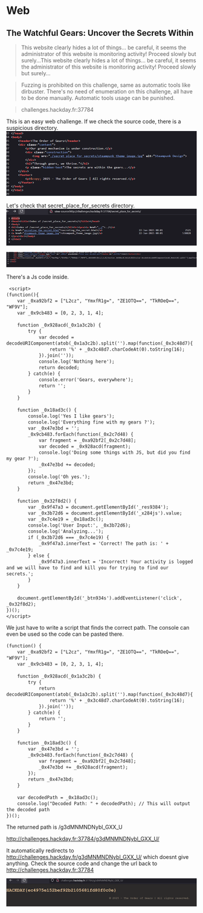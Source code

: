 # Web

##  The Watchful Gears: Uncover the Secrets Within

> This website clearly hides a lot of things... be careful, it seems the administrator of this website is monitoring activity! Proceed slowly but surely...This website clearly hides a lot of things... be careful, it seems the administrator of this website is monitoring activity! Proceed slowly but surely...

>Fuzzing is prohibited on this challenge, same as automatic tools like dirbuster. There's no need of enumeration on this challenge, all have to be done manually. Automatic tools usage can be punished.

>challenges.hackday.fr:37784

This is an easy web challenge. 
If we check the source code, there is a suspicious directory.
![sourcecode](sourcecode.png)


Let's check that secret_place_for_secrets directory.
![secretplace](secretplace.png)

![secretplacesource](secretplacesource.png)
 
There's a Js code inside.

     <script>
    (function(){
        var _0xa92bf2 = ["L2cz", "YmxfR1g=", "ZE1OTQ==", "TkROeQ==", "WF9V"];
        var _0x9cb483 = [0, 2, 3, 1, 4];
    
        function _0x928acd(_0x1a3c2b) {
            try {
                var decoded = decodeURIComponent(atob(_0x1a3c2b).split('').map(function(_0x3c48d7){
                    return '%' + _0x3c48d7.charCodeAt(0).toString(16);
                }).join(''));
                console.log('Nothing here');
                return decoded;
            } catch(e) {
                console.error('Gears, everywhere');
                return '';
            }
        }
    
        function _0x18ad3c() {
            console.log('Yes I like gears');
            console.log('Everything fine with my gears ?');
            var _0x47e3bd = '';
            _0x9cb483.forEach(function(_0x2c7d48) {
                var fragment = _0xa92bf2[_0x2c7d48];
                var decoded = _0x928acd(fragment);
                console.log('Doing some things with JS, but did you find my gear ?');
                _0x47e3bd += decoded;
            });
            console.log('Oh yes.');
            return _0x47e3bd;
        }
    
        function _0x32f8d2() {
            var _0x9f47a3 = document.getElementById('_res9384');
            var _0x3b72d6 = document.getElementById('_x284js').value;
            var _0x7c4e19 = _0x18ad3c();
            console.log('User Input:', _0x3b72d6);
            console.log('Analyzing...');
            if (_0x3b72d6 === _0x7c4e19) {
                _0x9f47a3.innerText = 'Correct! The path is: ' + _0x7c4e19;
            } else {
                _0x9f47a3.innerText = 'Incorrect! Your activity is logged and we will have to find and kill you for trying to find our secrets.';
            }
        }
    
        document.getElementById('_btn934s').addEventListener('click', _0x32f8d2);
    })();
    </script>
    

We just have to write a script that finds the correct path. The console can even be used so the code can be pasted there.

    (function() {
        var _0xa92bf2 = ["L2cz", "YmxfR1g=", "ZE1OTQ==", "TkROeQ==", "WF9V"];
        var _0x9cb483 = [0, 2, 3, 1, 4];
    
        function _0x928acd(_0x1a3c2b) {
            try {
                return decodeURIComponent(atob(_0x1a3c2b).split('').map(function(_0x3c48d7){
                    return '%' + _0x3c48d7.charCodeAt(0).toString(16);
                }).join(''));
            } catch(e) {
                return '';
            }
        }
    
        function _0x18ad3c() {
            var _0x47e3bd = '';
            _0x9cb483.forEach(function(_0x2c7d48) {
                var fragment = _0xa92bf2[_0x2c7d48];
                _0x47e3bd += _0x928acd(fragment);
            });
            return _0x47e3bd;
        }
    
        var decodedPath = _0x18ad3c();
        console.log("Decoded Path: " + decodedPath); // This will output the decoded path
    })();
    

The returned path is /g3dMNMNDNybl_GXX_U

http://challenges.hackday.fr:37784/g3dMNMNDNybl_GXX_U/

It automatically redirects to http://challenges.hackday.fr/g3dMNMNDNybl_GXX_U/ which doesnt give anything. Check the source code and change the url back to http://challenges.hackday.fr:37784

![flag](flag.png)
